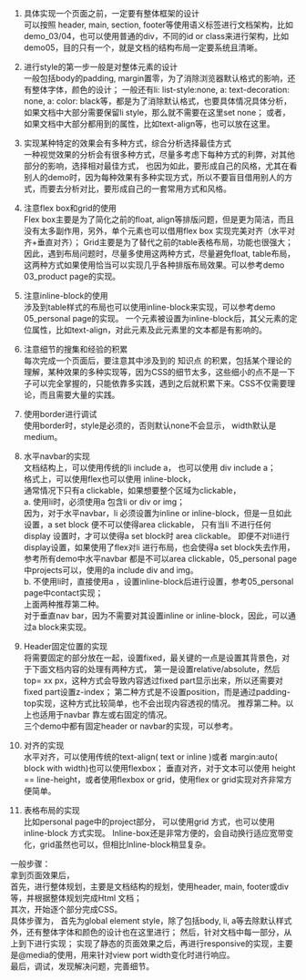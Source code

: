1.	具体实现一个页面之前，一定要有整体框架的设计  
可以按照 header, main, section, footer等使用语义标签进行文档架构，比如demo_03/04，也可以使用普通的div，不同的id or class来进行架构，比如demo05，目的只有一个，就是文档的结构布局一定要系统且清晰。

2.	进行style的第一步一般是对整体元素的设计  
一般包括body的padding, margin置零，为了消除浏览器默认格式的影响，还有整体字体，颜色的设计；
一般还有li: list-style:none, a: text-decoration: none, a: color: black等，都是为了消除默认格式，也要具体情况具体分析，如果文档中大部分需要保留li style，那么就不需要在这里set none；
或者，如果文档中大部分都用到的属性，比如text-align等，也可以放在这里。

3.	实现某种特定的效果会有多种方式，综合分析选择最佳方式  
一种视觉效果的分析会有很多种方式，尽量多考虑下每种方式的利弊，对其他部分的影响，选择相对最佳方式，
也因为如此，要形成自己的风格，尤其在看别人的demo时，因为每种效果有多种实现方式，所以不要盲目借用别人的方式，而要去分析对比，要形成自己的一套常用方式和风格。

4.	注意flex box和grid的使用  
Flex box主要是为了简化之前的float, align等排版问题，但是更为简洁，而且没有太多副作用，另外，单个元素也可以借用flex box 实现完美对齐（水平对齐+垂直对齐）；
Grid主要是为了替代之前的table表格布局，功能也很强大；
因此，遇到布局问题时，尽量多使用这两种方式，尽量避免float, table布局，这两种方式如果使用恰当可以实现几乎各种排版布局效果。可以参考demo 03_product page的实现。

5.	注意inline-block的使用  
涉及到table样式的布局也可以使用inline-block来实现，可以参考demo 05_personal page的实现。
一个元素被设置为inline-block后，其父元素的定位属性，比如text-align，对此元素及此元素里的文本都是有影响的。

6.	注意细节的搜集和经验的积累  
每次完成一个页面后，要注意其中涉及到的 知识点 的积累，包括某个理论的理解，某种效果的多种实现等，因为CSS的细节太多，这些细小的点不是一下子可以完全掌握的，只能依靠多实践，遇到之后就积累下来。CSS不仅需要理论，而且需要大量的实践。

7.	使用border进行调试  
使用border时，style是必须的，否则默认none不会显示， width默认是medium。
 
8.	水平navbar的实现    
文档结构上，可以使用传统的li include a， 也可以使用 div include a；  
格式上，可以使用flex也可以使用 inline-block，  
通常情况下只有a clickable，如果想要整个区域为clickable，  
a.	使用li时，必须使用a 包含li or div or img；  
因为，对于水平navbar，li 必须设置为inline or inline-block，但是一旦如此设置，a set block 便不可以使得area clickable，
只有当li 不进行任何display 设置时，才可以使得a set block时 area clickable。
即便不对li进行display设置，如果使用了flex对li 进行布局，也会使得a set block失去作用，
参考所有demo中水平navbar 都是不可以area clickable，05_personal page中projects可以，使用的a include div and img。  
b.	不使用li时，直接使用a ，设置inline-block后进行设置，参考05_personal page中contact实现；  
上面两种推荐第二种。   
对于垂直nav bar，因为不需要对其设置inline or inline-block，因此，可以通过a block来实现。   
 
9.	Header固定位置的实现     
将需要固定的部分放在一起，设置fixed，最关键的一点是设置其背景色，对于下面文档内容的处理有两种方式，
第一是设置relative/absolute，然后top= xx px，这种方式会导致内容透过fixed part显示出来，所以还需要对fixed part设置z-index；
第二种方式是不设置position，而是通过padding-top实现，这种方式比较简单，也不会出现内容透视的情况。
推荐第二种。以上也适用于navbar 靠左或右固定的情况。  
三个demo中都有固定header or navbar的实现，可以参考。

10.	对齐的实现  
水平对齐，可以使用传统的text-align( text or inline )或者 margin:auto( block with width)也可以使用flexbox；
垂直对齐，对于文本可以使用 height == line-height，或者使用flexbox  or grid，使用flex or grid实现对齐非常方便简单。

11.	表格布局的实现  
比如personal page中的project部分，
可以使用grid 方式，也可以使用inline-block 方式实现。
Inline-box还是非常方便的，会自动换行适应宽带变化，grid虽然也可以，但相比Inline-block稍显复杂。


一般步骤：  
拿到页面效果后，  
首先，进行整体规划，主要是文档结构的规划，使用header, main, footer或div等，并根据整体规划完成Html 文档；  
其次，开始逐个部分完成CSS。  
具体步骤为，
首先为global element style，除了包括body, li, a等去除默认样式外，还有整体字体和颜色的设计也在这里进行；
然后，针对文档中每一部分，从上到下进行实现；
实现了静态的页面效果之后，再进行responsive的实现，主要是@media的使用，用来针对view port width变化时进行响应。  
最后，调试，发现解决问题，完善细节。

